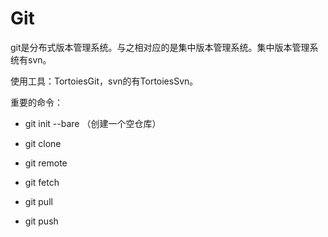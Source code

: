 # Git

git是分布式版本管理系统。与之相对应的是集中版本管理系统。集中版本管理系统有svn。

使用工具：TortoiesGit，svn的有TortoiesSvn。

重要的命令：

* git init --bare （创建一个空仓库）

* git clone
* git remote
* git fetch
* git pull
* git push



